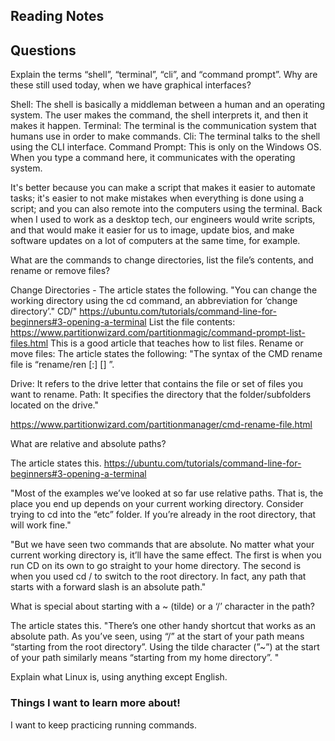 ## Reading Notes 

## Questions 

Explain the terms “shell”, “terminal”, “cli”, and “command prompt”. Why are these still used today, when we have graphical interfaces?

Shell: The shell is basically a middleman between a human and an operating system. The user makes the command, the shell interprets it, and then it makes it happen.
Terminal: The terminal is the communication system that humans use in order to make commands.
Cli: The terminal talks to the shell using the CLI interface.
Command Prompt: This is only on the Windows OS. When you type a command here, it communicates with the operating system.

It's better because you can make a script that makes it easier to automate tasks; it's easier to not make mistakes when everything is done using a script; and you can also remote into the computers using the terminal. Back when I used to work as a desktop tech, our engineers would write scripts, and that would make it easier for us to image, update bios, and make software updates on a lot of computers at the same time, for example.

What are the commands to change directories, list the file’s contents, and rename or remove files?

Change Directories - The article states the following. "You can change the working directory using the cd command, an abbreviation for ‘change directory’." CD/"
https://ubuntu.com/tutorials/command-line-for-beginners#3-opening-a-terminal
List the file contents: https://www.partitionwizard.com/partitionmagic/command-prompt-list-files.html
This is a good article that teaches how to list files.
Rename or move files: The article states the following: "The syntax of the CMD rename file is “rename/ren [<drive>:] [<path>]<filename1> <filename2>”.

Drive: It refers to the drive letter that contains the file or set of files you want to rename.
Path: It specifies the directory that the folder/subfolders located on the drive."

https://www.partitionwizard.com/partitionmanager/cmd-rename-file.html


What are relative and absolute paths?

The article states this.
https://ubuntu.com/tutorials/command-line-for-beginners#3-opening-a-terminal

"Most of the examples we’ve looked at so far use relative paths. That is, the place you end up depends on your current working directory. Consider trying to cd into the “etc” folder. If you’re already in the root directory, that will work fine."

"But we have seen two commands that are absolute. No matter what your current working directory is, it’ll have the same effect. The first is when you run CD on its own to go straight to your home directory. The second is when you used cd / to switch to the root directory. In fact, any path that starts with a forward slash is an absolute path."

What is special about starting with a ~ (tilde) or a ‘/’ character in the path?

The article states this. "There’s one other handy shortcut that works as an absolute path. As you’ve seen, using “/” at the start of your path means “starting from the root directory”. Using the tilde character (”~”) at the start of your path similarly means “starting from my home directory”. "

Explain what Linux is, using anything except English.

### Things I want to learn more about!
I want to keep practicing running commands.
